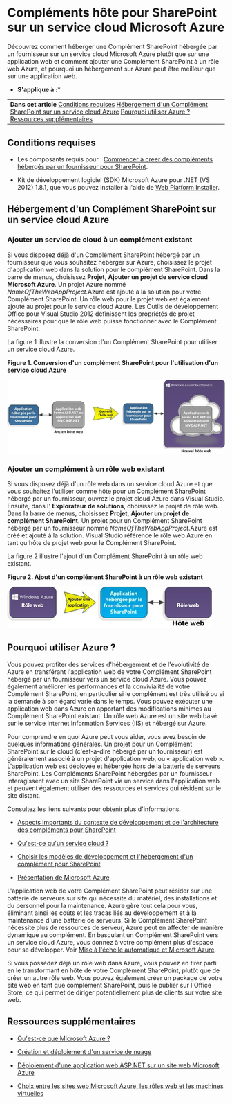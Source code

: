 

# Compléments hôte pour SharePoint sur un service cloud Microsoft Azure
Découvrez comment héberger une Complément SharePoint hébergée par un fournisseur sur un service cloud Microsoft Azure plutôt que sur une application web et comment ajouter une Complément SharePoint à un rôle web Azure, et pourquoi un hébergement sur Azure peut être meilleur que sur une application web.
 * **S'applique à :*** 
  
    
    


|||
|:-----|:-----|
|**Dans cet article**          [Conditions requises](#SP15createselfhostapp_bk_prereq)           [Hébergement d'un Complément SharePoint sur un service cloud Azure](#SP15HostAzure_bk_HowTo)           [Pourquoi utiliser Azure ?](#SP15HostAzure_bk_Why)           [Ressources supplémentaires](#SP15Devapps_AddtionalResources)||
   

## Conditions requises
<a name="SP15createselfhostapp_bk_prereq"> </a>


- Les composants requis pour :  [Commencer à créer des compléments hébergés par un fournisseur pour SharePoint](get-started-creating-provider-hosted-sharepoint-add-ins.md).
    
  
- Kit de développement logiciel (SDK) Microsoft Azure pour .NET (VS 2012) 1.8.1, que vous pouvez installer à l'aide de  [Web Platform Installer](http://www.microsoft.com/web/downloads/platform.aspx).
    
  

## Hébergement d'un Complément SharePoint sur un service cloud Azure
<a name="SP15HostAzure_bk_HowTo"> </a>


### Ajouter un service de cloud à un complément existant

Si vous disposez déjà d'un Complément SharePoint hébergé par un fournisseur que vous souhaitez héberger sur Azure, choisissez le projet d'application web dans la solution pour le complément SharePoint. Dans la barre de menus, choisissez **Projet**, **Ajouter un projet de service cloud Microsoft Azure**. Un projet Azure nommé  _NameOfTheWebAppProject_.Azure est ajouté à la solution pour votre Complément SharePoint. Un rôle web pour le projet web est également ajouté au projet pour le service cloud Azure. Les Outils de développement Office pour Visual Studio 2012 définissent les propriétés de projet nécessaires pour que le rôle web puisse fonctionner avec le Complément SharePoint.
  
    
    
La figure 1 illustre la conversion d'un Complément SharePoint pour utiliser un service cloud Azure.
  
    
    

**Figure 1. Conversion d'un complément SharePoint pour l'utilisation d'un service cloud Azure**

  
    
    

  
    
    
![Conversion d'une application pour SharePoint en vue de l'utilisation du rôle web Microsoft Azure](images/SP_15_App_ConvertAppToWebRole.jpg)
  
    
    

  
    
    

  
    
    

### Ajouter un complément à un rôle web existant

Si vous disposez déjà d'un rôle web dans un service cloud Azure et que vous souhaitez l'utiliser comme hôte pour un Complément SharePoint hébergé par un fournisseur, ouvrez le projet cloud Azure dans Visual Studio. Ensuite, dans l' **Explorateur de solutions**, choisissez le projet de rôle web. Dans la barre de menus, choisissez **Projet**, **Ajouter un projet de complément SharePoint**. Un projet pour un Complément SharePoint hébergé par un fournisseur nommé  _NameOfTheWebAppProject_.Azure est créé et ajouté à la solution. Visual Studio référence le rôle web Azure en tant qu'hôte de projet web pour le Complément SharePoint.
  
    
    
La figure 2 illustre l'ajout d'un Complément SharePoint à un rôle web existant.
  
    
    

**Figure 2. Ajout d'un complément SharePoint à un rôle web existant**

  
    
    

  
    
    
![Ajout d'une application pour SharePoint à un rôle web existant](images/SP_15_App_AddAppToWebRole.jpg)
  
    
    

  
    
    

  
    
    

## Pourquoi utiliser Azure ?
<a name="SP15HostAzure_bk_Why"> </a>

Vous pouvez profiter des services d'hébergement et de l'évolutivité de Azure en transférant l'application web de votre Complément SharePoint hébergé par un fournisseur vers un service cloud Azure. Vous pouvez également améliorer les performances et la convivialité de votre Complément SharePoint, en particulier si le complément est très utilisé ou si la demande à son égard varie dans le temps. Vous pouvez exécuter une application web dans Azure en apportant des modifications minimes au Complément SharePoint existant. Un rôle web Azure est un site web basé sur le service Internet Information Services (IIS) et hébergé sur Azure. 
  
    
    
Pour comprendre en quoi Azure peut vous aider, vous avez besoin de quelques informations générales. Un projet pour un Complément SharePoint sur le cloud (c'est-à-dire hébergé par un fournisseur) est généralement associé à un projet d'application web, ou « application web ». L'application web est déployée et hébergée hors de la batterie de serveurs SharePoint. Les Compléments SharePoint hébergées par un fournisseur interagissent avec un site SharePoint via un service dans l'application web et peuvent également utiliser des ressources et services qui résident sur le site distant.
  
    
    
Consultez les liens suivants pour obtenir plus d'informations.
  
    
    

-  [Aspects importants du contexte de développement et de l'architecture des compléments pour SharePoint](important-aspects-of-the-sharepoint-add-in-architecture-and-development-landscap.md)
    
  
-  [Qu'est-ce qu'un service cloud ?](http://www.windowsazure.com/fr-fr/manage/services/cloud-services/what-is-a-cloud-service/)
    
  
-  [Choisir les modèles de développement et l'hébergement d'un complément pour SharePoint](choose-patterns-for-developing-and-hosting-your-sharepoint-add-in.md)
    
  
-  [Présentation de Microsoft Azure](http://www.windowsazure.com/fr-fr/develop/net/fundamentals/intro-to-windows-azure/)
    
  
L'application web de votre Complément SharePoint peut résider sur une batterie de serveurs sur site qui nécessite du matériel, des installations et du personnel pour la maintenance. Azure gère tout cela pour vous, éliminant ainsi les coûts et les tracas liés au développement et à la maintenance d'une batterie de serveurs. Si le Complément SharePoint nécessite plus de ressources de serveur, Azure peut en affecter de manière dynamique au complément. En basculant un Complément SharePoint vers un service cloud Azure, vous donnez à votre complément plus d'espace pour se développer. Voir  [Mise à l'échelle automatique et Microsoft Azure](http://msdn.microsoft.com/fr-fr/library/hh680945%28v=pandp.50%29.aspx).
  
    
    
Si vous possédez déjà un rôle web dans Azure, vous pouvez en tirer parti en le transformant en hôte de votre Complément SharePoint, plutôt que de créer un autre rôle web. Vous pouvez également créer un package de votre site web en tant que complément SharePoint, puis le publier sur l'Office Store, ce qui permet de diriger potentiellement plus de clients sur votre site web.
  
    
    

## Ressources supplémentaires
<a name="SP15Devapps_AddtionalResources"> </a>


-  [Qu'est-ce que Microsoft Azure ?](http://www.windowsazure.com/fr-fr/documentation/)
    
  
-  [Création et déploiement d'un service de nuage](http://www.windowsazure.com/fr-fr/manage/services/cloud-services/how-to-create-and-deploy-a-cloud-service/)
    
  
-  [Déploiement d'une application web ASP.NET sur un site web Microsoft Azure](http://www.windowsazure.com/fr-fr/develop/net/tutorials/get-started/)
    
  
-  [Choix entre les sites web Microsoft Azure, les rôles web et les machines virtuelles](http://dotnetthread.com/articles/30-Choosing-between-Windows-Azure-Web-Sites-Web-Roles-and-VMs.aspx)
    
  